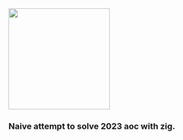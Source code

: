<img src="https://ziglang.org/img/zig-logo-dynamic.svg" width="200" />

### Naive attempt to solve 2023 aoc with zig.
